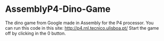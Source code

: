 # AssemblyP4-Dino-Game
The dino game from Google made in Assembly for the P4 processor.
You can run this code in this site: http://p4.rnl.tecnico.ulisboa.pt/
Start the game off by clicking in the 0 button.

